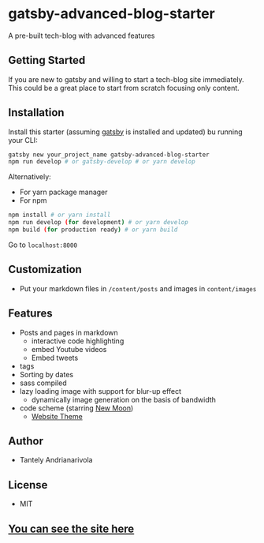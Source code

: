 # gatsby-advanced-blog-starter

A pre-built tech-blog with advanced features

## Getting Started

If you are new to gatsby and willing to start a tech-blog site immediately. This could be a great place to start from scratch focusing only content.

## Installation

Install this starter (assuming [gatsby]('https://gatsbyjs.org) is installed and updated) bu running your CLI:

```sh
gatsby new your_project_name gatsby-advanced-blog-starter
npm run develop # or gatsby-develop # or yarn develop
```

Alternatively:

- For yarn package manager
- For npm

```bash
npm install # or yarn install
npm run develop (for development) # or yarn develop
npm build (for production ready) # or yarn build
```

Go to `localhost:8000`

## Customization

- Put your markdown files in `/content/posts` and images in `content/images`

## Features

- Posts and pages in markdown
  - interactive code highlighting
  - embed Youtube videos
  - Embed tweets
- tags
- Sorting by dates
- sass compiled
- lazy loading image with support for blur-up effect
  - dynamically image generation on the basis of bandwidth
- code scheme (starring [New Moon](https://taniarascia.github.io/new-moon))
  - [Website Theme](www.taniarascia.com)

## Author

- Tantely Andrianarivola

## License

- MIT

## <a href="https://tantely-portfolio.vercel.app/">You can see the site here</a>
